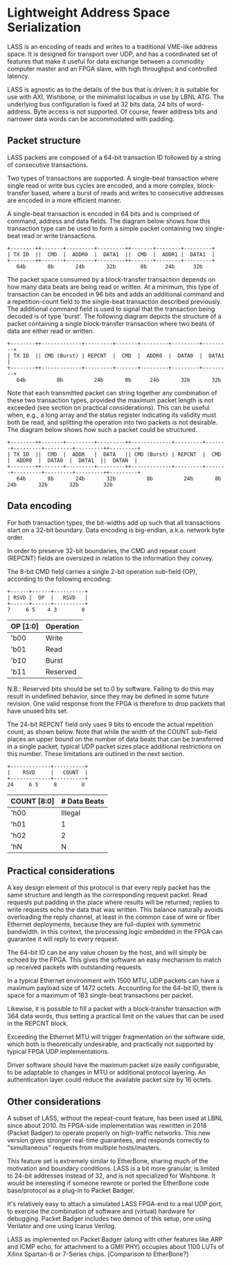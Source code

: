 # Lightweight Address Space Serialization

LASS is an encoding of reads and writes to a traditional VME-like address space.
It is designed for transport over UDP, and has a coordinated set of features
that make it useful for data exchange between a commodity computer master and
an FPGA slave, with high throughput and controlled latency.

LASS is agnostic as to the details of the bus that is driven; it is suitable
for use with AXI, Wishbone, or the minimalist localbus in use by LBNL ATG.
The underlying bus configuration is fixed at 32 bits data, 24 bits of
word-address.  Byte access is not supported.  Of course, fewer address bits
and narrower data words can be accommodated with padding.

## Packet structure

LASS packets are composed of a 64-bit transaction ID followed by a string of
consecutive transactions.

Two types of transactions are supported. A single-beat transaction where single read
or write bus cycles are encoded, and a more complex, block-transfer based, where a
burst of reads and writes to consecutive addresses are encoded in a more efficient
manner.

A single-beat transaction is encoded in 64 bits and is comprised of command, address
and data fields. The diagram below shows how this transaction type can be used to
form a simple packet containing two single-beat read or write transactions.
```
+--------++-------+---------+---------++-------+--------+---------+
| TX ID  ||  CMD  |  ADDR0  |  DATA1  ||  CMD  |  ADDR1 |  DATA1  |
+--------++-------+---------+---------++-------+--------+---------+
   64b       8b       24b       32b        8b      24b      32b
```

The packet space consumed by a block-transfer transaction depends on how many data
beats are being read or written. At a minimum, this type of transaction can be encoded
in 96 bits and adds an additional command and a repetition-count field to the
single-beat transaction described previously. The additional command field is used
to signal that the transaction being decoded is of type 'burst'. The following diagram
depicts the structure of a packet containing a single block-transfer transaction where
two beats of data are either read or written.
```
+--------++-------------+---------+-------+---------+---------+---------+
| TX ID  || CMD (Burst) | REPCNT  |  CMD  |  ADDR0  |  DATA0  |  DATA1  |
+--------++-------------+---------+-------+---------+---------+---------+
   64b          8b          24b       8b      24b       32b       32b
```

Note that each transmitted packet can string together any combination of these two
transaction types, provided the maximum packet length is not exceeded (see section
on practical considerations). This can be useful when, e.g., a long array and the
status register indicating its validity must both be read, and splitting the operation
into two packets is not desirable. The diagram below shows how such a packet could
be structured.

```
+--------++-------+---------+---------++-------------+---------+-------+---------+---------+---------++---------+
| TX ID  ||  CMD  |  ADDR   |  DATA   || CMD (Burst) | REPCNT  |  CMD  |  ADDR0  |  DATA0  |  DATA1  ||  DATAN  |
+--------++-------+---------+---------++-------------+---------+-------+---------+---------+---------++---------+
   64b       8b       24b       32b          8b          24b       8b      24b       32b       32b        32b
```

## Data encoding

For both transaction types, the bit-widths add up such that all transactions
start on a 32-bit boundary. Data encoding is big-endian, a.k.a. network byte order.

In order to preserve 32-bit boundaries, the CMD and repeat count (REPCNT) fields
are oversized in relation to the information they convey.

The 8-bit CMD field carries a single 2-bit operation sub-field (OP), according to the
following encoding:
```
+------+------+----------+
| RSVD |  OP  |   RSVD   |
+------+------+----------+
7     6 5    4 3        0
```
| OP [1:0] | Operation |
|  ------  |  ------   |
| 'b00     | Write     |
| 'b01     | Read      |
| 'b10     | Burst     |
| 'b11     | Reserved  |

N.B.: Reserved bits should be set to 0 by software. Failing to do this may result
in undefined behavior, since they may be defined in some future revision. One valid
response from the FPGA is therefore to drop packets that have unused bits set.

The 24-bit REPCNT field only uses 9 bits to encode the actual repetition count, as
shown below. Note that while the width of the COUNT sub-field places an upper bound on
the number of data beats that can be transferred in a single packet, typical UDP
packet sizes place additional restrictions on this number. These limitations are
outlined in the next section.
```
+-------------+----------+
|    RSVD     |   COUNT  |
+-------------+----------+
24     6 5     8        0
```
| COUNT [8:0] | # Data Beats |
|    ------   |     ------   |
| 'h00        | Illegal      |
| 'h01        | 1            |
| 'h02        | 2            |
| 'hN         | N            |

## Practical considerations

A key design element of this protocol is that every reply packet has
the same structure and length as the corresponding request packet.
Read requests put padding in the place where results will be returned;
replies to write requests echo the data that was written.
This balance naturally avoids overloading the reply channel, at least
in the common case of wire or fiber Ethernet deployments, because they
are full-duplex with symmetric bandwidth.
In this context, the processing logic embedded in the FPGA
can guarantee it will reply to every request.

The 64-bit ID can be any value chosen by the host, and will simply be echoed
by the FPGA.  This gives the software an easy mechanism to match up received
packets with outstanding requests.

In a typical Ethernet environment with 1500 MTU, UDP packets can have a
maximum payload size of 1472 octets.  Accounting for the 64-bit ID, there
is space for a maximum of 183 single-beat transactions per packet.

Likewise, it is possible to fill a packet with a block-transfer transaction with
364 data words, thus setting a practical limit on the values that can be used in
the REPCNT block.

Exceeding the Ethernet MTU will trigger fragmentation on the software side,
which both is theoretically undesirable, and practically not supported by
typical FPGA UDP implementations.

Driver software should have the maximum packet size easily configurable,
to be adaptable to changes in MTU or additional protocol layering.
An authentication layer could reduce the available packet size by 16 octets.

## Other considerations

A subset of LASS, without the repeat-count feature, has been used at LBNL
since about 2010.  Its FPGA-side implementation was rewritten in 2018
(Packet Badger) to operate properly on high-traffic networks.
This new version gives stronger real-time guarantees, and responds correctly
to "simultaneous" requests from multiple hosts/masters.

This feature set is extremely similar to EtherBone, sharing much of the
motivation and boundary conditions.  LASS is a bit more granular, is limited
to 24-bit addresses instead of 32, and is not specialized for Wishbone.
It would be interesting if someone rewrote or ported the EtherBone code
base/protocol as a plug-in to Packet Badger.

It's relatively easy to attach a simulated LASS FPGA-end to a real UDP port,
to exercise the combination of software and (virtual) hardware for debugging.
Packet Badger includes two demos of this setup, one using Verilator and one
using Icarus Verilog.

LASS as implemented on Packet Badger (along with other features like ARP and
ICMP echo, for attachment to a GMII PHY) occupies about 1100 LUTs of Xilinx
Spartan-6 or 7-Series chips. [Comparison to EtherBone?]
